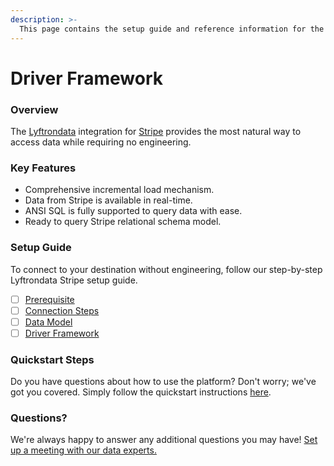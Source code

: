 ```yaml
---
description: >-
  This page contains the setup guide and reference information for the Stripe source connector.
---
```


# Driver Framework

### Overview

The [Lyftrondata](https://www.lyftrondata.com/) integration for [Stripe](https://www.lyftrondata.com/integration/commerce-analytics/stripe/) provides the most natural way to access data while requiring no engineering.

### Key Features

* Comprehensive incremental load mechanism.
* Data from Stripe is available in real-time.&#x20;
* ANSI SQL is fully supported to query data with ease.
* Ready to query Stripe relational schema model.

### Setup Guide

To connect to your destination without engineering, follow our step-by-step Lyftrondata Stripe setup guide.

* [ ] [Prerequisite](../prerequisite.md)
* [ ] [Connection Steps](../connection-steps.md)
* [ ] [Data Model](../data-model/erd.md)
* [ ] [Driver Framework](../driver-framework/)

### Quickstart Steps

Do you have questions about how to use the platform? Don't worry; we've got you covered. Simply follow the quickstart instructions [here](../driver-framework/README.md).

### Questions? <a href="#questions" id="questions"></a>

We're always happy to answer any additional questions you may have! [Set up a meeting with our data experts.](https://www.lyftrondata.com/book-a-meeting/)


